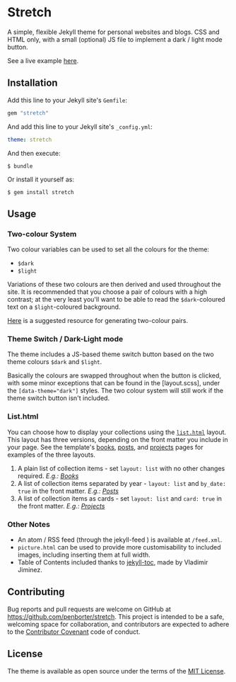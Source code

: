 # Stretch

A simple, flexible Jekyll theme for personal websites and blogs.
CSS and HTML only, with a small (optional) JS file to implement a dark / light mode button. 

See a live example [here](http://stretch.penborter.com).

## Installation

Add this line to your Jekyll site's `Gemfile`:

```ruby
gem "stretch"
```

And add this line to your Jekyll site's `_config.yml`:

```yaml
theme: stretch
```

And then execute:

    $ bundle

Or install it yourself as:

    $ gem install stretch

## Usage

### Two-colour System

Two colour variables can be used to set all the colours for the theme:

- `$dark`
- `$light`

Variations of these two colours are then derived and used throughout the site. It is recommended that you choose a pair of colours with a high contrast; at the very least you'll want to be able to read the `$dark`-coloured text on a `$light`-coloured background. 

[Here](https://randoma11y.com/) is a suggested resource for generating two-colour pairs.

### Theme Switch / Dark-Light mode

The theme includes a JS-based theme switch button based on the two theme colours `$dark` and `$light`. 

Basically the colours are swapped throughout when the button is clicked, with some minor exceptions that can be found in the [layout.scss], under the `[data-theme="dark"]` styles. The two colour system will still work if the theme switch button isn't included. 


### List.html

You can choose how to display your collections using the [`list.html`](https://github.com/penborter/stretch/blob/main/_layouts/list.html) layout. This layout has three versions, depending on the front matter you include in your page. See the template's [books](http://stretch.penborter.com/books), [posts](http://stretch.penborter.com/posts), and [projects](http://stretch.penborter.com/projects) pages for examples of the three layouts.

1. A plain list of collection items - set `layout: list` with no other changes required. *E.g.: [Books](http://stretch.penborter.com/books)*
2. A list of collection items separated by year - `layout: list` and `by_date: true` in the front matter. *E.g.: [Posts](http://stretch.penborter.com/posts)*
3. A list of collection items as cards - set `layout: list` and `card: true` in the front matter. *E.g.: [Projects](http://stretch.penborter.com/projects)*

### Other Notes

- An atom / RSS feed (through the jekyll-feed ) is available at `/feed.xml`.
- `picture.html` can be used to provide more customisability to included images, including inserting them at full width.
- Table of Contents included thanks to [jekyll-toc](https://github.com/allejo/jekyll-toc), made by Vladimir Jiminez. 

## Contributing

Bug reports and pull requests are welcome on GitHub at https://github.com/penborter/stretch. This project is intended to be a safe, welcoming space for collaboration, and contributors are expected to adhere to the [Contributor Covenant](http://contributor-covenant.org) code of conduct.

## License

The theme is available as open source under the terms of the [MIT License](https://opensource.org/licenses/MIT).

